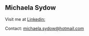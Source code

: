 ## Michaela Sydow

Visit me at [Linkedin:](https://linkedin.com/in/michaela-sydow) 

Contact: michaela.sydow@hotmail.com


